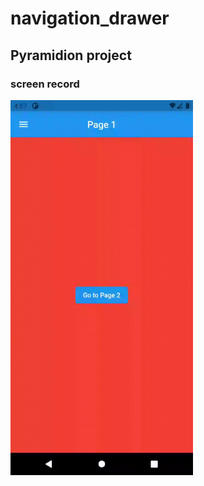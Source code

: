 # navigation_drawer
## Pyramidion project

### screen record


<img src="https://github.com/rajaghaneshan/navigation_drawer/blob/main/scrrenshots/record.gif" height=600px/>
